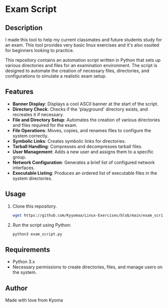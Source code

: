 
# Exam Script

## Description
I made this tool to help my current classmates and future students study for an exam.
This tool provides very basic linux exercises and it's also osuited for beginners looking to practice.

This repository contains an automation script written in Python that sets up various directories and files for an examination environment. The script is designed to automate the creation of necessary files, directories, and configurations to simulate a realistic exam setup.

## Features

- **Banner Display**: Displays a cool ASCII banner at the start of the script.
- **Directory Check**: Checks if the 'playground' directory exists, and recreates it if necessary.
- **File and Directory Setup**: Automates the creation of various directories and files required for the exam.
- **File Operations**: Moves, copies, and renames files to configure the system correctly.
- **Symbolic Links**: Creates symbolic links for directories.
- **Tarball Handling**: Compresses and decompresses tarball files.
- **User Management**: Adds a new user and assigns them to a specific group.
- **Network Configuration**: Generates a brief list of configured network interfaces.
- **Executable Listing**: Produces an ordered list of executable files in the system directories.

## Usage

1. Clone this repository.
   
    ```bash
   wget https://github.com/Kyyomaa/Linux-Exercises/blob/main/exam_script.py
    ```
3. Run the script using Python:

    ```bash
    python3 exam_script.py
    ```

## Requirements

- Python 3.x
- Necessary permissions to create directories, files, and manage users on the system.

## Author

Made with love from Kyoma
